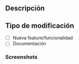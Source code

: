 ## Descripción



## Tipo de modificación

- [ ] Nueva feature/funcionalidad
- [ ] Documentación

### Screenshots